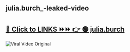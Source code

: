 
 ## julia.burch_-leaked-video 

# <h2><a href="https://clipsfans.com/julia.burch_&ref=git">🔗 Click to LINKS ⏩⏩ 👉 🟢 julia.burch  </a></h2>

<a href="https://clipsfans.com/julia.burch_&ref=git" rel="nofollow" data-target="animated-image.originalLink"><img src="https://i.ibb.co.com/xMMVF88/686577567.gif" alt="Viral Video Original" style="max-width: 100%; display: inline-block;" data-target="animated-image.originalImage"></a>
